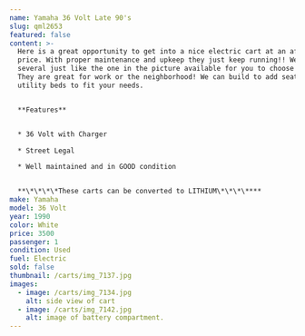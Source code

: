 ```yaml
---
name: Yamaha 36 Volt Late 90's
slug: qml2653
featured: false
content: >-
  Here is a great opportunity to get into a nice electric cart at an affordable
  price. With proper maintenance and upkeep they just keep running!! We have
  several just like the one in the picture available for you to choose from.
  They are great for work or the neighborhood! We can build to add seats or
  utility beds to fit your needs.


  **Features**


  * 36 Volt with Charger

  * Street Legal

  * Well maintained and in GOOD condition


  **\*\*\*\*These carts can be converted to LITHIUM\*\*\*\****
make: Yamaha
model: 36 Volt
year: 1990
color: White
price: 3500
passenger: 1
condition: Used
fuel: Electric
sold: false
thumbnail: /carts/img_7137.jpg
images:
  - image: /carts/img_7134.jpg
    alt: side view of cart
  - image: /carts/img_7142.jpg
    alt: image of battery compartment.
---
```

